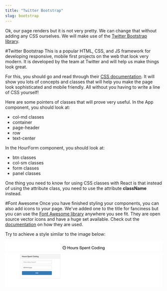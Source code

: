 ```yaml
---
title: "Twitter Bootstrap"
slug: bootstrap
---     
```


Ok, our page renders but it is not very pretty. We can change that without adding any CSS ourselves. We will make use of the [Twitter Bootstrap library](http://getbootstrap.com/). 

#Twitter Bootstrap
This is a popular HTML, CSS, and JS framework for developing responsive, mobile first projects on the web that look very modern. It is developed by the team at Twitter and will help us make things look great. 

For this, you should go and read through their [CSS documentation](http://getbootstrap.com/css/). It will show you lots of concepts and classes that will help you make the page look sophisticated and mobile friendly. All without you having to write a line of CSS yourself!

Here are some pointers of classes that will prove very useful. In the App component, you should look at:

* col-md classes
* container
* page-header
* row
* text-center

In the HourForm component, you should look at:

* btn classes
* col-sm classes
* form classes
* panel classes

One thing you need to know for using CSS classes with React is that instead of using the attribute class, you need to use the attribute **className** instead.

#Font Awesome
Once you have finished styling your components, you can also add icons to your page. We've added one to the title for fanciness but you can use the [Font Awesome library](https://fortawesome.github.io/Font-Awesome/icons/) anywhere you see fit. They are open source vector icons and have a huge set available. Check out the [documentation](https://fortawesome.github.io/Font-Awesome/examples/) on how they are used. 

Try to achieve a style similar to the image below:

![Form with styling](./1-bootstrap.png "Form with styling")
